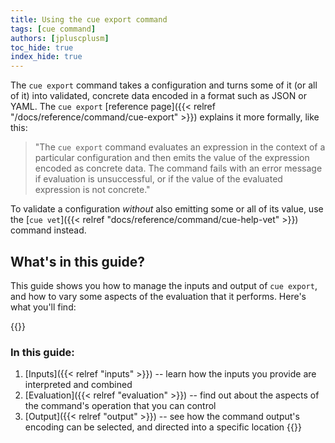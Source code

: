 ```yaml
---
title: Using the cue export command
tags: [cue command]
authors: [jpluscplusm]
toc_hide: true
index_hide: true
---
```


The `cue export` command takes a configuration and turns some of it (or all of
it) into validated, concrete data encoded in a format such as JSON or YAML.
The `cue export`
[reference page]({{< relref "/docs/reference/command/cue-export" >}}) explains
it more formally, like this:

> "The `cue export` command
> evaluates an expression in the context of a particular configuration
> and then
> emits the value of the expression encoded as concrete data.
> The command fails with an error message
> if evaluation is unsuccessful, or
> if the value of the evaluated expression is not concrete."

To validate a configuration *without* also emitting some or all of its value,
use the [`cue vet`]({{< relref "docs/reference/command/cue-help-vet" >}})
command instead.

## What's in this guide?

This guide shows you how to manage the inputs and output of `cue export`,
and how to vary some aspects of the evaluation that it performs.
Here's what you'll find:

{{<info>}}
### In this guide:
1. [Inputs]({{< relref "inputs" >}}) --
   learn how the inputs you provide are interpreted and combined
1. [Evaluation]({{< relref "evaluation" >}}) --
   find out about the aspects of the command's operation that you can control
1. [Output]({{< relref "output" >}}) --
   see how the command output's encoding can be selected, and directed into a
   specific location
{{</info>}}
